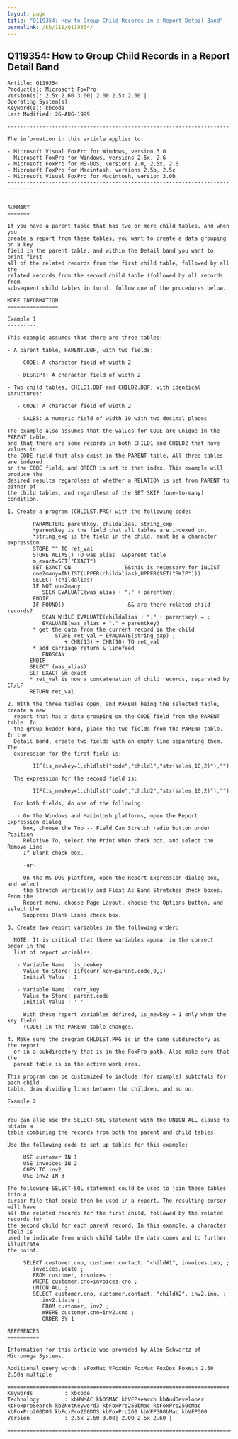 ```yaml
---
layout: page
title: "Q119354: How to Group Child Records in a Report Detail Band"
permalink: /kb/119/Q119354/
---
```


## Q119354: How to Group Child Records in a Report Detail Band

	Article: Q119354
	Product(s): Microsoft FoxPro
	Version(s): 2.5x 2.60 3.00| 2.00 2.5x 2.60 |
	Operating System(s): 
	Keyword(s): kbcode
	Last Modified: 26-AUG-1999
	
	-------------------------------------------------------------------------------
	The information in this article applies to:
	
	- Microsoft Visual FoxPro for Windows, version 3.0 
	- Microsoft FoxPro for Windows, versions 2.5x, 2.6 
	- Microsoft FoxPro for MS-DOS, versions 2.0, 2.5x, 2.6 
	- Microsoft FoxPro for Macintosh, versions 2.5b, 2.5c 
	- Microsoft Visual FoxPro for Macintosh, version 3.0b 
	-------------------------------------------------------------------------------
	
	
	SUMMARY
	=======
	
	If you have a parent table that has two or more child tables, and when you
	create a report from these tables, you want to create a data grouping on a key
	field in the parent table, and within the Detail band you want to print first
	all of the related records from the first child table, followed by all the
	related records from the second child table (followed by all records from
	subsequent child tables in turn), follow one of the procedures below.
	
	MORE INFORMATION
	================
	
	Example 1
	---------
	
	This example assumes that there are three tables:
	
	- A parent table, PARENT.DBF, with two fields:
	
	   - CODE: A character field of width 2
	
	   - DESRIPT: A character field of width 2
	
	- Two child tables, CHILD1.DBF and CHILD2.DBF, with identical structures:
	
	   - CODE: A character field of width 2
	
	   - SALES: A numeric field of width 10 with two decimal places
	
	The example also assumes that the values for CODE are unique in the PARENT table,
	and that there are some records in both CHILD1 and CHILD2 that have values in
	the CODE field that also exist in the PARENT table. All three tables are indexed
	on the CODE field, and ORDER is set to that index. This example will produce the
	desired results regardless of whether a RELATION is set from PARENT to either of
	the child tables, and regardless of the SET SKIP (one-to-many) condition.
	
	1. Create a program (CHLDLST.PRG) with the following code:
	
	        PARAMETERS parentkey, childalias, string_exp
	        *parentkey is the field that all tables are indexed on.
	        *string_exp is the field in the child, must be a character expression
	        STORE "" TO ret_val
	        STORE ALIAS() TO was_alias  &&parent table
	        m_exact=SET("EXACT")
	        SET EXACT ON                 &&this is necessary for INLIST
	        one2many=INLIST(UPPER(childalias),UPPER(SET("SKIP")))
	        SELECT (childalias)
	        IF NOT one2many
	           SEEK EVALUATE(was_alias + "." + parentkey)
	        ENDIF
	        IF FOUND()                    && are there related child records?
	           SCAN WHILE EVALUATE(childalias + "." + parentkey) = ;
	           EVALUATE(was_alias + "." + parentkey)
	        * get the data from the current record in the child
	               STORE ret_val + EVALUATE(string_exp) ;
	                  + CHR(13) + CHR(10) TO ret_val
	        * add carriage return & linefeed
	           ENDSCAN
	       ENDIF
	       SELECT (was_alias)
	       SET EXACT &m_exact
	       * ret_val is now a concatenation of child records, separated by CR/LF
	       RETURN ret_val
	
	2. With the three tables open, and PARENT being the selected table, create a new
	  report that has a data grouping on the CODE field from the PARENT table. In
	  the group header band, place the two fields from the PARENT table. In the
	  Detail band, create two fields with an empty line separating them. The
	  expression for the first field is:
	
	        IIF(is_newkey=1,chldlst("code","child1","str(sales,10,2)"),"")
	
	  The expression for the second field is:
	
	        IIF(is_newkey=1,chldlst("code","child2","str(sales,10,2)"),"")
	
	  For both fields, do one of the following:
	
	   - On the Windows and Macintosh platforms, open the Report Expression dialog
	     box, choose the Top -- Field Can Stretch radio button under Position
	     Relative To, select the Print When check box, and select the Remove Line
	     If Blank check box.
	
	     -or-
	
	   - On the MS-DOS platform, open the Report Expression dialog box, and select
	     the Stretch Vertically and Float As Band Stretches check boxes. From the
	     Report menu, choose Page Layout, choose the Options button, and select the
	     Suppress Blank Lines check box.
	
	3. Create two report variables in the following order:
	
	  NOTE: It is critical that these variables appear in the correct order in the
	  list of report variables.
	
	   - Variable Name : is_newkey
	     Value to Store: iif(curr_key=parent.code,0,1)
	     Initial Value : 1
	
	   - Variable Name : curr_key
	     Value to Store: parent.code
	     Initial Value : ' '
	
	     With these report variables defined, is_newkey = 1 only when the key field
	     (CODE) in the PARENT table changes.
	
	4. Make sure the program CHLDLST.PRG is in the same subdirectory as the report
	  or in a subdirectory that is in the FoxPro path. Also make sure that the
	  parent table is in the active work area.
	
	This program can be customized to include (for example) subtotals for each child
	table, draw dividing lines between the children, and so on.
	
	Example 2
	---------
	
	You can also use the SELECT-SQL statement with the UNION ALL clause to obtain a
	table combining the records from both the parent and child tables.
	
	Use the following code to set up tables for this example:
	
	     USE customer IN 1
	     USE invoices IN 2
	     COPY TO inv2
	     USE inv2 IN 3
	
	The following SELECT-SQL statement could be used to join these tables into a
	cursor file that could then be used in a report. The resulting cursor will have
	all the related records for the first child, followed by the related records for
	the second child for each parent record. In this example, a character field is
	used to indicate from which child table the data comes and to further illustrate
	the point.
	
	     SELECT customer.cno, customer.contact, "child#1", invoices.ino, ;
	        invoices.idate ;
	        FROM customer, invoices ;
	        WHERE customer.cno=invoices.cno ;
	        UNION ALL ;
	        SELECT customer.cno, customer.contact, "child#2", inv2.ino, ;
	           inv2.idate ;
	           FROM customer, inv2 ;
	           WHERE customer.cno=inv2.cno ;
	           ORDER BY 1
	
	REFERENCES
	==========
	
	Information for this article was provided by Alan Schwartz of Micromega Systems.
	
	Additional query words: VFoxMac VFoxWin FoxMac FoxDos FoxWin 2.50 2.50a multiple
	
	======================================================================
	Keywords          : kbcode 
	Technology        : kbHWMAC kbOSMAC kbVFPsearch kbAudDeveloper kbFoxproSearch kbZNotKeyword3 kbFoxPro250bMac kbFoxPro250cMac kbFoxPro200DOS kbFoxPro260DOS kbFoxPro260 kbVFP300bMac kbVFP300
	Version           : 2.5x 2.60 3.00| 2.00 2.5x 2.60 |
	
	=============================================================================
	
